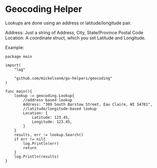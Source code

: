 Geocoding Helper
==========

Lookups are done using an address or latitude/longitude pair.

Address: Just a string of Address, City, State/Province Postal Code
Location: A coordinate struct, which you set Latitude and Longitude.

Example:

	package main

	import(
		"log"

		"github.com/mickelsonm/go-helpers/geocoding"
	)

	func main(){
		lookup := geocoding.Lookup{
			//address based lookup
			Address: "309 South Barstow Street, Eau Claire, WI 54701",
			//latitude/longitude-based lookup
			Location: {
				Latitude: 123.45,
				Longitude: 123.45,
			}
		}
		results, err := lookup.Search()
		if err != nil{
			log.Println(err)
			return
		}
		log.Println(results)
	}